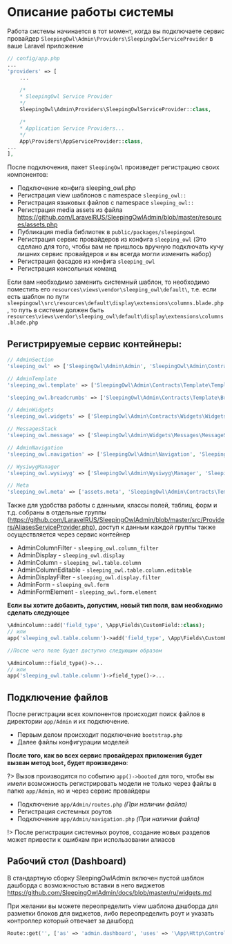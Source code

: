 # Описание работы системы

Работа системы начинается в тот момент, когда вы подключаете сервис провайдер `SleepingOwl\Admin\Providers\SleepingOwlServiceProvider` в ваше Laravel приложение

```php
// config/app.php
...
'providers' => [
    ...

    /*
    * SleepingOwl Service Provider
    */
    SleepingOwl\Admin\Providers\SleepingOwlServiceProvider::class,

    /*
    * Application Service Providers...
    */
    App\Providers\AppServiceProvider::class,
...
],
```

После подключения, пакет `SleepingOwl` произведет регистрацию своих компонентов:

- Подключение конфига sleeping_owl.php
- Регистрация view шаблонов c namespace `sleeping_owl::`
- Регистрация языковых файлов с namespace `sleeping_owl::`
- Регистрация media assets из файла https://github.com/LaravelRUS/SleepingOwlAdmin/blob/master/resources/assets.php
- Публикация media библиотек в `public/packages/sleepingowl`
- Регистрация сервис провайдеров из конфига `sleeping_owl` (Это сделано для того, чтобы вам не пришлось вручную
подключать кучу лишних сервис провайдеров и вы всегда могли изменить набор)
- Регистрация фасадов из конфига `sleeping_owl`
- Регистрация консольных команд

Если вам необходимо заменить системный шаблон, то необходимо поместить его `resources\views\vendor\sleeping_owl\default\`, т.е.
если есть шаблон по пути `sleepingowl\src\resources\default\display\extensions\columns.blade.php`, то путь в системе должен быть
`resources\views\vendor\sleeping_owl\default\display\extensions\columns.blade.php`

## Регистрируемые сервис контейнеры:

```php
// AdminSection
'sleeping_owl' => ['SleepingOwl\Admin\Admin', 'SleepingOwl\Admin\Contracts\AdminInterface']

// AdminTemplate
'sleeping_owl.template' => ['SleepingOwl\Admin\Contracts\Template\TemplateInterface']

'sleeping_owl.breadcrumbs' => ['SleepingOwl\Admin\Contracts\Template\Breadcrumbs']

// AdminWidgets
'sleeping_owl.widgets' => ['SleepingOwl\Admin\Contracts\Widgets\WidgetsRegistryInterface', 'SleepingOwl\Admin\Widgets\WidgetsRegistry']

// MessagesStack
'sleeping_owl.message' => ['SleepingOwl\Admin\Widgets\Messages\MessageStack']

// AdminNavigation
'sleeping_owl.navigation' => ['SleepingOwl\Admin\Navigation', 'SleepingOwl\Admin\Contracts\Navigation\NavigationInterface']

// WysiwygManager
'sleeping_owl.wysiwyg' => ['SleepingOwl\Admin\Wysiwyg\Manager', 'SleepingOwl\Admin\Contracts\Wysiwyg\WysiwygMangerInterface']

// Meta
'sleeping_owl.meta' => ['assets.meta', 'SleepingOwl\Admin\Contracts\Template\MetaInterface', 'SleepingOwl\Admin\Templates\Meta'],
```
Также для удобства работы с данными, классы полей, таблиц, форм и т.д. собраны в отдельные группы (https://github.com/LaravelRUS/SleepingOwlAdmin/blob/master/src/Providers/AliasesServiceProvider.php),
доступ к данным каждой группы также осуществляется через сервис контейнер

- AdminColumnFilter - `sleeping_owl.column_filter`
- AdminDisplay - `sleeping_owl.display`
- AdminColumn - `sleeping_owl.table.column`
- AdminColumnEditable - `sleeping_owl.table.column.editable`
- AdminDisplayFilter - `sleeping_owl.display.filter`
- AdminForm - `sleeping_owl.form`
- AdminFormElement - `sleeping_owl.form.element`

**Если вы хотите добавить, допустим, новый тип поля, вам необходимо сделать следующее**

```php
\AdminColumn::add('field_type', \App\Fields\CustomField::class);
// или
app('sleeping_owl.table.column')->add('field_type', \App\Fields\CustomField::class);

//После чего поле будет доступно следующим образом

\AdminColumn::field_type()->...
// или
app('sleeping_owl.table.column')->field_type()->...
```

## Подключение файлов

После регистрации всех компонентов происходит поиск файлов в директории `app/Admin` и их подключение.
- Первым делом происходит подключение `bootstrap.php`
- Далее файлы конфигурации моделей

**После того, как во всех сервис провайдерах приложения будет вызван метод `boot`, будет произведено**:

?> Вызов производится по событию `app()->booted` для того, чтобы вы имели возможность регистрировать модели не только через файлы в папке `app/Admin`, но и через сервис провайдеры

- Подключение `app/Admin/routes.php` *(При наличии файла)*
- Регистрация системных роутов
- Подключение `app/Admin/navigation.php` *(При наличии файла)*

!> После регистрации системных роутов, создание новых разделов может привести к ошибкам при использовании алиасов


## Рабочий стол (Dashboard)
В стандартную сборку SleepingOwlAdmin включен пустой шаблон дашборда с возможностью вставки в него виджетов https://github.com/SleepingOwlAdmin/docs/blob/master/ru/widgets.md

При желании вы можете переопределить view шаблона дэшборда для разметки блоков для виджетов, либо переопределить роут и указать контроллер который отвечает за дашборд
```php
Route::get('', ['as' => 'admin.dashboard', 'uses' => '\App\Http\Controllers\DashboardController@index']);
```
